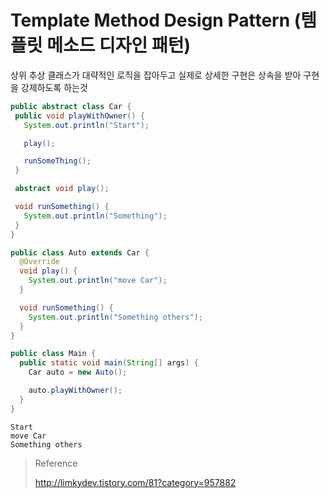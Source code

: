 # Template Method Design Pattern (템플릿 메소드 디자인 패턴)

상위 추상 클래스가 대략적인 로직을 잡아두고 실제로 상세한 구현은 상속을 받아 구현을 강제하도록 하는것

```java
public abstract class Car {
 public void playWithOwner() {
   System.out.println("Start");

   play();

   runSomeThing();
 } 

 abstract void play();

 void runSomething() {
   System.out.println("Something");
 }
}
```

```java
public class Auto extends Car {
  @Override
  void play() {
    System.out.println("move Car");
  }

  void runSomething() {
    System.out.println("Something others");
  }  
}
```

```java
public class Main {
  public static void main(String[] args) {
    Car auto = new Auto();

    auto.playWithOwner();
  }
}
```

```log
Start 
move Car
Something others
```

> Reference
>
> http://limkydev.tistory.com/81?category=957882